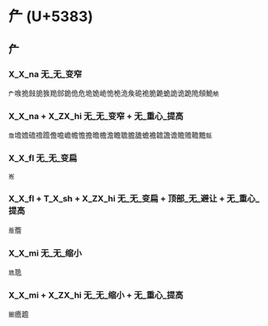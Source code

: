 # 厃 (U+5383)

## 厃  

### X_X_na 无_无_变窄
`厃`㗋㧪㩻㫉㺅䍯䣀䤥佹危垝姽峗恑桅洈矦硊祪脆臲蛫詭诡跪陒頠鮠`觤`

### X_X_na + X_ZX_hi 无_无_变窄 + 无_重心_提高
`詹`㙴㜬䃫䄡䠨儋噡嶦幨憺擔曕檐澹瞻聸膽舚蟾襜䪜譫谵贍赡韂黵`甔`

### X_X_fl 无_无_变扁
`峞`

### X_X_fl + T_X_sh + X_ZX_hi 无_无_变扁 + 顶部_无_避让 + 无_重心_提高
`薝`簷

### X_X_mi 无_无_缩小
`尯`卼

### X_X_mi + X_ZX_hi 无_无_缩小 + 无_重心_提高
`䦲`癚䟋